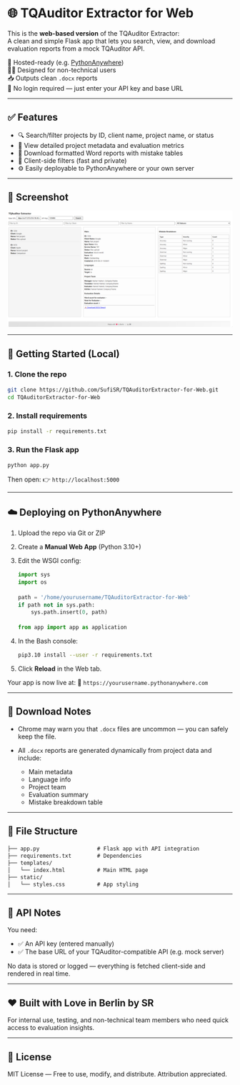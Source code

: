 # 🌐 TQAuditor Extractor for Web

This is the **web-based version** of the TQAuditor Extractor:  
A clean and simple Flask app that lets you search, view, and download evaluation reports from a mock TQAuditor API.

🎯 Hosted-ready (e.g. [PythonAnywhere](https://www.pythonanywhere.com/))  
🧑‍💼 Designed for non-technical users  
📥 Outputs clean `.docx` reports  
🔐 No login required — just enter your API key and base URL

---

## ✅ Features

- 🔍 Search/filter projects by ID, client name, project name, or status
- 📄 View detailed project metadata and evaluation metrics
- 📝 Download formatted Word reports with mistake tables
- 🧠 Client-side filters (fast and private)
- ⚙️ Easily deployable to PythonAnywhere or your own server

---

## 🧪 Screenshot
![TQAuditor Web Screenshot](screenshot.png)


---

## 🚀 Getting Started (Local)

### 1. Clone the repo

```bash
git clone https://github.com/SufiSR/TQAuditorExtractor-for-Web.git
cd TQAuditorExtractor-for-Web
````

### 2. Install requirements

```bash
pip install -r requirements.txt
```

### 3. Run the Flask app

```bash
python app.py
```

Then open:
👉 `http://localhost:5000`

---

## ☁️ Deploying on PythonAnywhere

1. Upload the repo via Git or ZIP

2. Create a **Manual Web App** (Python 3.10+)

3. Edit the WSGI config:

   ```python
   import sys
   import os

   path = '/home/yourusername/TQAuditorExtractor-for-Web'
   if path not in sys.path:
       sys.path.insert(0, path)

   from app import app as application
   ```

4. In the Bash console:

   ```bash
   pip3.10 install --user -r requirements.txt
   ```

5. Click **Reload** in the Web tab.

Your app is now live at:
🔗 `https://yourusername.pythonanywhere.com`

---

## 📎 Download Notes

* Chrome may warn you that `.docx` files are uncommon — you can safely keep the file.
* All `.docx` reports are generated dynamically from project data and include:

  * Main metadata
  * Language info
  * Project team
  * Evaluation summary
  * Mistake breakdown table

---

## 🧩 File Structure

```
├── app.py                  # Flask app with API integration
├── requirements.txt        # Dependencies
├── templates/
│   └── index.html          # Main HTML page
├── static/
│   └── styles.css          # App styling
```

---

## 🔐 API Notes

You need:

* ✅ An API key (entered manually)
* ✅ The base URL of your TQAuditor-compatible API (e.g. mock server)

No data is stored or logged — everything is fetched client-side and rendered in real time.

---

## ❤️ Built with Love in Berlin by SR

For internal use, testing, and non-technical team members who need quick access to evaluation insights.

---

## 📃 License

MIT License — Free to use, modify, and distribute. Attribution appreciated.
